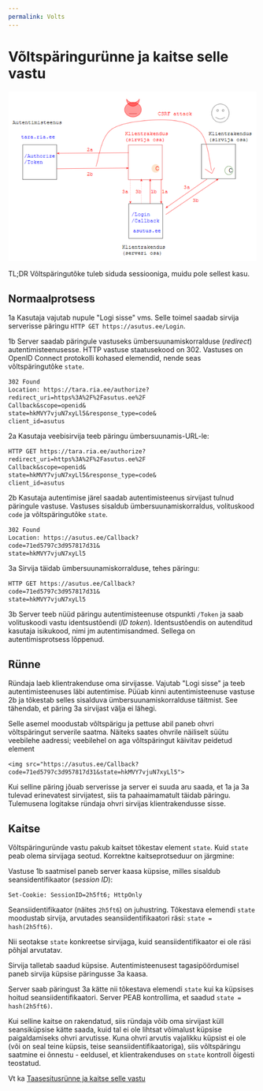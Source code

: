 ```yaml
---
permalink: Volts
---
```


# Võltspäringurünne ja kaitse selle vastu

![](img/Volts.PNG)

TL;DR Võltspäringutõke tuleb siduda sessiooniga, muidu pole sellest kasu.

## Normaalprotsess

1a Kasutaja vajutab nupule "Logi sisse" vms. Selle toimel saadab sirvija serverisse päringu `HTTP GET https://asutus.ee/Login`.

1b Server saadab päringule vastuseks ümbersuunamiskorralduse (_redirect_) autentimisteenusesse. HTTP vastuse staatusekood on 302. Vastuses on OpenID Connect protokolli kohased elemendid, nende seas võltspäringutõke `state`.

```
302 Found
Location: https://tara.ria.ee/authorize?
redirect_uri=https%3A%2F%2Fasutus.ee%2F
Callback&scope=openid&
state=hkMVY7vjuN7xyLl5&response_type=code&
client_id=asutus
```

2a Kasutaja veebisirvija teeb päringu ümbersuunamis-URL-le:

```
HTTP GET https://tara.ria.ee/authorize?
redirect_uri=https%3A%2F%2Fasutus.ee%2F
Callback&scope=openid&
state=hkMVY7vjuN7xyLl5&response_type=code&
client_id=asutus
```

2b Kasutaja autentimise järel saadab autentimisteenus sirvijast tulnud päringule vastuse. Vastuses sisaldub ümbersuunamiskorraldus, volituskood `code` ja võltspäringutõke `state`. 

```
302 Found
Location: https://asutus.ee/Callback?
code=71ed5797c3d957817d31&
state=hkMVY7vjuN7xyLl5
```

3a Sirvija täidab ümbersuunamiskorralduse, tehes päringu:

```
HTTP GET https://asutus.ee/Callback?
code=71ed5797c3d957817d31&
state=hkMVY7vjuN7xyLl5
```

3b Server teeb nüüd päringu autentimisteenuse otspunkti `/Token` ja saab volituskoodi vastu identsustõendi (_ID token_). Identsustõendis on autenditud kasutaja isikukood, nimi jm autentimisandmed. Sellega on autentimisprotsess lõppenud.

## Rünne

Ründaja laeb klientrakenduse oma sirvijasse. Vajutab "Logi sisse" ja teeb autentimisteenuses läbi autentimise. Püüab kinni autentimisteenuse vastuse 2b ja tõkestab selles sisalduva ümbersuunamiskorralduse täitmist. See tähendab, et päring 3a sirvijast välja ei lähegi.

Selle asemel moodustab võltspärigu ja pettuse abil paneb ohvri võltspäringut serverile saatma. Näiteks saates ohvrile näiliselt süütu veebilehe aadressi; veebilehel on aga võltspäringut käivitav peidetud element

```
<img src="https://asutus.ee/Callback?
code=71ed5797c3d957817d31&state=hkMVY7vjuN7xyLl5">
```

Kui selline päring jõuab serverisse ja server ei suuda aru saada, et 1a ja 3a tulevad erinevatest sirvijatest, siis ta pahaaimamatult täidab päringu. Tulemusena logitakse ründaja ohvri sirvijas klientrakendusse sisse.

## Kaitse

Võltspäringuründe vastu pakub kaitset tõkestav element `state`. Kuid `state` peab olema sirvijaga seotud. Korrektne kaitseprotseduur on järgmine:

Vastuse 1b saatmisel paneb server kaasa küpsise, milles sisaldub seansidentifikaator (_session ID_):

```
Set-Cookie: SessionID=2h5ft6; HttpOnly
``` 

Seansiidentifikaator (näites `2h5ft6`) on juhustring. Tõkestava elemendi `state` moodustab sirvija, arvutades seansiidentifikaatori räsi: `state = hash(2h5ft6)`.

Nii seotakse `state` konkreetse sirvijaga, kuid seansiidentifikaator ei ole räsi põhjal arvutatav.

Sirvija talletab saadud küpsise. Autentimisteenusest tagasipöördumisel paneb sirvija küpsise päringusse 3a kaasa.

Server saab päringust 3a kätte nii tõkestava elemendi `state` kui ka küpsises hoitud seansiidentifikaatori. Server PEAB kontrollima, et saadud `state = hash(2h5ft6)`.

Kui selline kaitse on rakendatud, siis ründaja võib oma sirvijast küll seansiküpsise kätte saada, kuid tal ei ole lihtsat võimalust küpsise paigaldamiseks ohvri arvutisse. Kuna ohvri arvutis vajalikku küpsist ei ole (või on seal teine küpsis, teise seansiidentifikaatoriga), siis võltspäringu saatmine ei õnnestu - eeldusel, et klientrakenduses on `state` kontroll õigesti teostatud.

Vt ka [Taasesitusrünne ja kaitse selle vastu](Nonss)